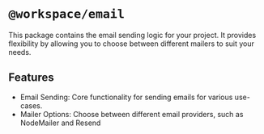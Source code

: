 # `@workspace/email`

This package contains the email sending logic for your project. It provides flexibility by allowing you to choose between different mailers to suit your needs.

## Features

- Email Sending: Core functionality for sending emails for various use-cases.
- Mailer Options: Choose between different email providers, such as NodeMailer and Resend
